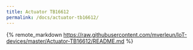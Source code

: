 ```yaml
---
title: Actuator TB16612
permalink: /docs/actuator-tb16612/
---
```

<!-- load remote readme file from github -->
{% remote_markdown https://raw.githubusercontent.com/mverleun/IoT-devices/master/Actuator-TB16612/README.md %}
